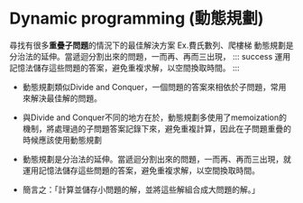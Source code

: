 # Dynamic programming (動態規劃)
尋找有很多**重疊子問題**的情況下的最佳解決方案
Ex.費氏數列、爬樓梯
動態規劃是分治法的延伸。當遞迴分割出來的問題，一而再、再而三出現，
::: success
運用記憶法儲存這些問題的答案，避免重複求解，以空間換取時間。
::: 

* 動態規劃類似Divide and Conquer，一個問題的答案來相依於子問題，常用來解決最佳解的問題。

* 與Divide and Conquer不同的地方在於，動態規劃多使用了memoization的機制，將處理過的子問題答案記錄下來，避免重複計算，因此在子問題重疊的時候應該使用動態規劃

* 動態規劃是分治法的延伸。當遞迴分割出來的問題，一而再、再而三出現，就運用記憶法儲存這些問題的答案，避免重複求解，以空間換取時間。

* 簡言之：「計算並儲存小問題的解，並將這些解組合成大問題的解。」
